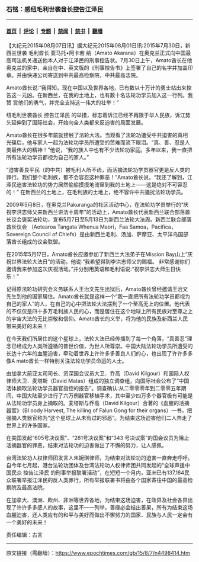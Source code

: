 ### 石铭：感纽毛利世袭酋长控告江泽民

---

#### [首页](../../../..?n4498414) &nbsp;|&nbsp; [评论](../../../../../epoch-comment?n4498414) &nbsp;|&nbsp; [专题](../../../../../epoch-special?n4498414) &nbsp;|&nbsp; [禁闻](../../../../../epoch-news?n4498414) &nbsp;|&nbsp; [禁书](../../../../../books?n4498414) &nbsp;|&nbsp; [翻墙](https://github.com/gfw-breaker/nogfw/blob/master/README.md?n4498414)


<div class="post_content" id="artbody" itemprop="articleBody">
 <!-- article content begin -->
 <p>
  【大纪元2015年08月07日讯】据大纪元2015年08月01日讯∶2015年7月30日，新西兰世袭
  <ok href="https://www.epochtimes.com/gb/tag/%E6%AF%9B%E5%88%A9%E9%85%8B%E9%95%BF.html">
   毛利酋长
  </ok>
  亚马托•阿卡若 纳（Amato Akarana）在奥克兰正式向中国最高司法机关递送他本人对于江泽民的刑事控告状。7月30日上午，Amato酋长在他奥克兰的家中，亲自在中、英文版的《刑事控告书》上签署了自己的名字并加盖印章。并由快递公司寄送到中共最高检察院，中共最高法院。
 </p>
 <p>
  Amato酋长说∶“我得知，现在中国以及世界各地，已有数以十万计的勇士站出来控 告这一元凶。在新西兰，在我的土地上，也有数十名法轮功学员加入这一行列。我赞 赏他们的勇气，并完全支持这一伟大的壮举！”
 </p>
 <p>
  纽毛利世袭酋长
  <ok href="https://www.epochtimes.com/gb/tag/%E6%8E%A7%E5%91%8A%E6%B1%9F%E6%B3%BD%E6%B0%91.html">
   控告江泽民
  </ok>
  的举措，标志着诉江已经不再限于华人民族，诉江势头延伸到了国际社会，开始向全人类都来反迫害的局面发展。
 </p>
 <p>
  Amato酋长在很多年前就接触了法轮大法。当观看了法轮功遭受中共迫害的真相光碟后，他与家人一起为法轮功学员所遭受的苦难而流下眼泪。“真、善、忍是人类最伟大的精神！”他说，“我的族人中也有不少法轮功家庭。多年以来，我一直把所有法轮功学员都视为自己的家人。”
 </p>
 <p>
  “迫害善良平民（的中共）被毛利人所不齿，而活摘法轮功学员器官更是反人类的罪行。我们整个毛利族，都不会容忍这种罪恶！”Amato酋长说，“我还了解到，江泽民迫害法轮功的势力居然偷偷摸摸地流窜到我的土地上——这是绝对不可容忍的！” 在新西兰的土地上，在毛利族的土地上，绝不容许中共骚扰法轮功学员。
 </p>
 <p>
  2009年5月8日，在奥克兰Pakuranga的社区活动中心，在法轮功学员举行的“庆祝李洪志师父来新西兰讲法十周年”的活动上，Amato酋长代表新西兰联合部落酋长议会褒奖法轮功，宣布5月7日至5月13日为新西兰法轮大法周。新西兰联合部落酋长议会 （Aotearoa Tangata Whenua Maori，Faa Samoa，Pacifica，Sovereign Council of Chiefs）是由新西兰毛利、汤加、萨摩亚、太平洋岛国部落酋长组成的议会联盟。
 </p>
 <p>
  在2015年5月17日，Amato酋长应邀参加了新西兰大法弟子在Mission Bay山上“庆祝世界法轮大法日”的活动。他说∶“我希望得到李洪志师父的赐福。 非常感谢你们邀请我来参加这次庆祝活动。”并分别用英语和毛利语说∶“祝李洪志大师生日快乐！”
 </p>
 <p>
  记得原法轮功研究会义务联系人王治文先生出狱后，Amato酋长曾经邀请王治文先生到他的国家居住。Amato酋长就是这样一个“我一直把所有法轮功学员都视为自己的家人”的人，在自己的心中把法轮大法摆到了一个至高无上的位置。他代表的不仅仅是四十多万毛利族人民的心，而是居住在这个地球上所有民族对至尊之上的宇宙大法的无比崇敬和信仰。Amato酋长的义举，将为他的民族及新西兰人民带来美好的未来！
 </p>
 <p>
  在今天我们所居住的这个星球上，法轮大法已经传播到了每一个角落，“真善忍”理念已经成为人类所遵循的普世价值，为世人所尊崇。中国大陆法轮功学员所遭受的长达十六年的血腥迫害，牵动着世界上许许多多善良人们的心，也出现了许许多多像A mato酋长一样特别关注法轮功学员命运的人士。
 </p>
 <p>
  由加拿大前亚太司司长、资深国会议员大卫．乔高（David Kilgour）和国际人权律师大卫．麦塔斯（David Matas）组成的独立调查组，向国际社会公布了“中国活体摘取法轮功学员器官指控的报告”。调查确认∶从二零零零年到二零零五年期间，中国大陆至少进行了六万例器官移植手术，其中至少四万多个器官极有可能是从法轮功学员身上摘取的。麦塔斯与乔高（David Kilgour）合著的《血腥的活摘器官》（Bl oody Harvest, The killing of Falun Gong for their organs）一书，把强摘人类器官称为“这个星球上从未有过的邪恶”。为结束这场迫害他们二人奔走了世界上的许多国家。
 </p>
 <p>
  在美国发起“605号决议案”、“281号决议案”和“343 号决议案”的国会议员为阻止活摘器官的罪恶，结束对法轮功的迫害做出了不懈的努力，让人感佩。
 </p>
 <p>
  台湾法轮功人权律师团发言人朱婉琪律师，为结束对法轮功的迫害一直奔走呼吁。自今年七月起，港台法轮功团体及台湾法轮功人权律师团共同发起的“全球声援中国民众
  <ok href="https://www.epochtimes.com/gb/tag/%E6%8E%A7%E5%91%8A%E6%B1%9F%E6%B3%BD%E6%B0%91.html">
   控告江泽民
  </ok>
  的刑事举报联署活动”，在短短一个月内，亚洲已有137,184民众联署举报江泽民的反人类罪行，所有举报联署书将由各个国家寄往中国的最高检察院及最高法院。
 </p>
 <p>
  在加拿大、澳洲、欧州、非洲等世界各地，为结束这场迫害，在政界及社会各界出现了许许多多感人的故事，这里不一一列举。善缘必会结出善果，所有为结束这场血腥迫害，还人类应有的和平与美好而做出不懈努力的国家、民族与人民一定会有一个美好的未来！
 </p>
 <p>
  责任编辑：古言
 </p>
 <p>
  <!-- article content end -->
  <div id="below_article_ad">
  </div>
 </p>
</div>


---

原文链接（需翻墙）：https://www.epochtimes.com/gb/15/8/7/n4498414.htm